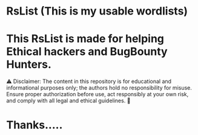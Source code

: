 # RsList (This is my usable wordlists)

# This RsList is made for helping Ethical hackers and BugBounty Hunters. 
⚠️ Disclaimer: The content in this repository is for educational and informational purposes only; the authors hold no responsibility for misuse. Ensure proper authorization before use, act responsibly at your own risk, and comply with all legal and ethical guidelines. 🚀


# Thanks.....

